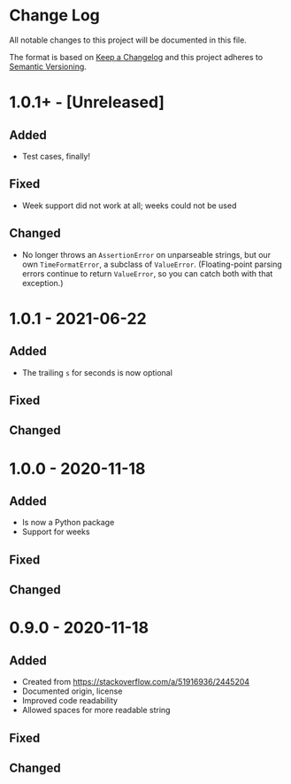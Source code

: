 # Change Log
All notable changes to this project will be documented in this file.

The format is based on [Keep a Changelog](https://keepachangelog.com/)
and this project adheres to [Semantic Versioning](https://semver.org/).


# 1.0.1+ - [Unreleased]
## Added
- Test cases, finally!

## Fixed
- Week support did not work at all; weeks could not be used

## Changed
- No longer throws an `AssertionError` on unparseable strings, but our own
  `TimeFormatError`, a subclass of `ValueError`. (Floating-point parsing
  errors continue to return `ValueError`, so you can catch both with that
  exception.)


# 1.0.1 - 2021-06-22
## Added
- The trailing `s` for seconds is now optional

## Fixed

## Changed


# 1.0.0 - 2020-11-18
## Added
- Is now a Python package
- Support for weeks

## Fixed

## Changed


# 0.9.0 - 2020-11-18
## Added
- Created from https://stackoverflow.com/a/51916936/2445204
- Documented origin, license
- Improved code readability
- Allowed spaces for more readable string

## Fixed

## Changed

